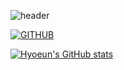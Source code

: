 ![header](https://capsule-render.vercel.app/api?type=waving&color=timeGradient&height=300&section=header&text=Welcome%20to%20Hyoeun's%20GitHub%20👋&fontSize=35&fontAlignY=40&fontAlign=65&animation=twinkling)


[![GITHUB](https://hits.seeyoufarm.com/api/count/incr/badge.svg?url=https%3A%2F%2Fgithub.com%2FGiMyoEun&count_bg=%23F29494&title_bg=%232F2E2E&icon=github.svg&icon_color=%23FFFFFF&title=GITHUB&edge_flat=false)](https://github.com/GiMyoEun)


[![Hyoeun's GitHub stats](https://github-readme-stats.vercel.app/api?username=GiMyoEun&include_all_commits=true&theme=nord&hide_border=true&count_private=true)](https://github.com/GiMyoEun/github-readme-stats)



<!--
**GiMyoEun/GiMyoEun** is a ✨ _special_ ✨ repository because its `README.md` (this file) appears on your GitHub profile.
![Anurag's GitHub stats](https://github-readme-stats.vercel.app/api?username=GiMyoEun&show_icons=true&theme=radical)
Here are some ideas to get you started:

- 🔭 I’m currently working on ...
- 🌱 I’m currently learning ...
- 👯 I’m looking to collaborate on ...
- 🤔 I’m looking for help with ...
- 💬 Ask me about ...
- 📫 How to reach me: ...
- 😄 Pronouns: ...
- ⚡ Fun fact: ...
-->
